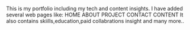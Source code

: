 This is my portfolio including my tech and content insights.
I have added several web pages like:
                                    HOME
                                    ABOUT
                                    PROJECT
                                    CONTACT
                                    CONTENT
It also contains skiills,education,paid collabrations insight and many more..
